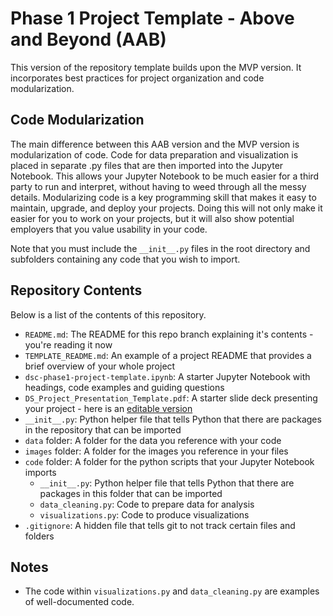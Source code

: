 # Phase 1 Project Template - Above and Beyond (AAB)

This version of the repository template builds upon the MVP version. It incorporates best practices for project organization and code modularization.

## Code Modularization

The main difference between this AAB version and the MVP version is modularization of code. Code for data preparation and visualization is placed in separate .py files that are then imported into the Jupyter Notebook. This allows your Jupyter Notebook to be much easier for a third party to run and interpret, without having to weed through all the messy details. Modularizing code is a key programming skill that makes it easy to maintain, upgrade, and deploy your projects. Doing this will not only make it easier for you to work on your projects, but it will also show potential employers that you value usability in your code.

Note that you must include the `__init__.py` files in the root directory and subfolders containing any code that you wish to import.

## Repository Contents

Below is a list of the contents of this repository.

- `README.md`: The README for this repo branch explaining it's contents - you're reading it now
- `TEMPLATE_README.md`: An example of a project README that provides a brief overview of your whole project
- `dsc-phase1-project-template.ipynb`: A starter Jupyter Notebook with headings, code examples and guiding questions
- `DS_Project_Presentation_Template.pdf`: A starter slide deck presenting your project - here is an [editable version](https://docs.google.com/presentation/d/1PaiH1bleXnhiPjTPsAXQSiAK0nkaRlseQIr_Yb-0mz0/copy)
- `__init__.py`: Python helper file that tells Python that there are packages in the repository that can be imported
- `data` folder: A folder for the data you reference with your code
- `images` folder: A folder for the images you reference in your files
- `code` folder: A folder for the python scripts that your Jupyter Notebook imports
  - `__init__.py`: Python helper file that tells Python that there are packages in this folder that can be imported
  - `data_cleaning.py`: Code to prepare data for analysis
  - `visualizations.py`: Code to produce visualizations
- `.gitignore`: A hidden file that tells git to not track certain files and folders

## Notes

- The code within `visualizations.py` and `data_cleaning.py` are examples of well-documented code.
